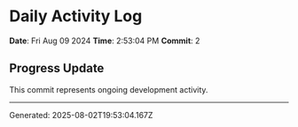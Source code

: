 # Daily Activity Log

**Date**: Fri Aug 09 2024
**Time**: 2:53:04 PM
**Commit**: 2

## Progress Update

This commit represents ongoing development activity.

---
Generated: 2025-08-02T19:53:04.167Z
